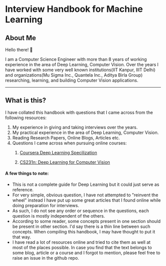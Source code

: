 # Interview Handbook for Machine Learning

## About Me

Hello there! 👋

I am a Computer Science Engineer with more than 8 years of working experience in the area of Deep Learning, Computer Vision. Over the years I have worked with some very well known institutions(IIT Kanpur, IIIT Delhi) and organizations(Mu Sigma Inc., Quantela Inc., Aditya Birla Group) researching, learning, and building Computer Vision applications.
___

## What is this?

I have collated this handbook with questions that I came across from the following resources:

1. My experience in giving and taking interviews over the years. 
2. My practical experience in the area of Deep Learning, Computer Vision.
3. Reading Research Papers, Online Blogs, Articles etc.
2. Questions I came across when pursuing online courses:
    1. [Coursera Deep Learning Specilization](https://www.coursera.org/specializations/deep-learning)
    
    2. [CS231n: Deep Learning for Computer Vision](http://cs231n.stanford.edu/)


#### A few things to note:
* This is not a complete guide for Deep Learning but it could just serve as reference.
* For very simple, obvious question, I have not attempted to "reinvent the wheel" instead I have put up some great articles that I found online while doing preparation for interviews.
* As such, I do not see any order or sequence in the questions, each question is mostly independent of the others.
* According to some reader, some concepts present in one section should be present in other section. I'd say there is a thin line between such concepts. When compiling this handbook, I may have thought to put it that way.
* I have read a lot of resources online and tried to cite them as well at most of the places possible. In case you find that the text belongs to some blog, article or a course and I forgot to mention, please feel free to raise an issue in the github repo.

<!-- For full documentation visit [mkdocs.org](https://www.mkdocs.org).

## Commands

* `mkdocs new [dir-name]` - Create a new project.
* `mkdocs serve` - Start the live-reloading docs server.
* `mkdocs build` - Build the documentation site.
* `mkdocs -h` - Print help message and exit.

## Project layout

    mkdocs.yml    # The configuration file.
    docs/
        index.md  # The documentation homepage.
        ...       # Other markdown pages, images and other files. -->

